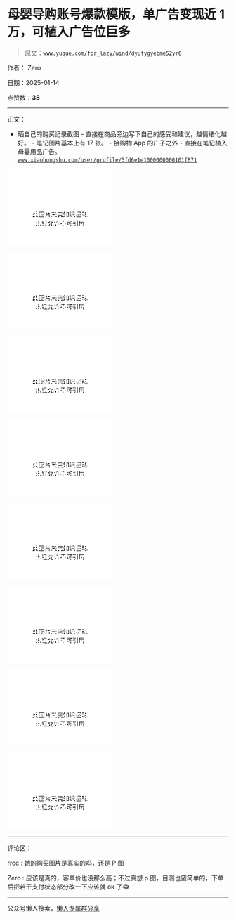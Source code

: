 # 母婴导购账号爆款模版，单广告变现近 1 万，可植入广告位巨多

> 原文：[`www.yuque.com/for_lazy/wind/dyufygyebme52yr6`](https://www.yuque.com/for_lazy/wind/dyufygyebme52yr6)

作者： Zero

日期：2025-01-14

点赞数：**38**

* * *

正文：

- 晒自己的购买记录截图 - 直接在商品旁边写下自己的感受和建议，越情绪化越好。 - 笔记图片基本上有 17 张。 - 接购物 App 的广子之外 - 直接在笔记植入母婴用品广告。 [`www.xiaohongshu.com/user/profile/5fd6e1e1000000000101f871`](https://www.xiaohongshu.com/user/profile/5fd6e1e1000000000101f871)

![](img/1c608e7cb2a8f8011faf7e4fbadcc729.png "None")

![](img/2fc88293536b19f978a7c786b491e04a.png "None")

![](img/f0f9050f381630aa5661cb71a780679f.png "None")

![](img/8dcae754800e7c9b754c37dcf710ac85.png "None")

![](img/ee0a3c5460eab87b54d5082fb3f1be7d.png "None")

![](img/949591eba1ac52598f3758379038ebd8.png "None")

![](img/7c391c48553e0534574177189ff949d6.png "None")

![](img/cdbd976a2fdfd521ce30885f1072665a.png "None")

* * *

评论区：

rrcc : 她的购买图片是真实的吗，还是 P 图

Zero : 应该是真的，客单价也没那么高；不过真想 p 图，目测也蛮简单的，下单后把若干支付状态部分改一下应该就 ok 了😂

* * *

公众号懒人搜索，[懒人专属群分享](https://lazybook.fun/#/blog/group)